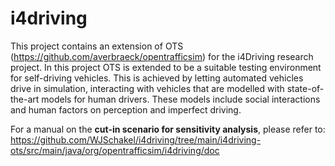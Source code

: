 # i4driving
This project contains an extension of OTS (https://github.com/averbraeck/opentrafficsim) for the i4Driving research project. In this project OTS is extended to be a suitable testing environment for self-driving vehicles. This is achieved by letting automated vehicles drive in simulation, interacting with vehicles that are modelled with state-of-the-art models for human drivers. These models include social interactions and human factors on perception and imperfect driving.

For a manual on the <b>cut-in scenario for sensitivity analysis</b>, please refer to: https://github.com/WJSchakel/i4driving/tree/main/i4driving-ots/src/main/java/org/opentrafficsim/i4driving/doc
